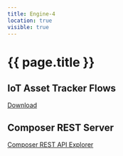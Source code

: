 ```yaml
---
title: Engine-4
location: true
visible: true
---
```

# {{ page.title }}

## IoT Asset Tracker Flows
[Download](http://cloud4developers.github.io/docs/iot-asset-tracker-flows-pr.json)

## Composer REST Server
[Composer REST API Explorer](https://composer-rest-server-iot-asset-tracker-network.mybluemix.net/explorer)